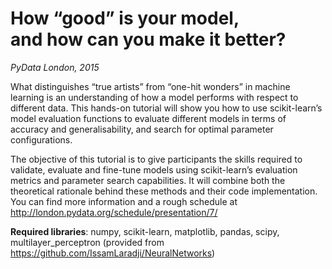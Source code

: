 # How “good” is your model, <br/> and how can you make it better?
*PyData London, 2015* <br/>

What distinguishes “true artists” from “one-hit wonders” in machine learning is an understanding of how a model performs with respect to different data. This hands-on tutorial will show you how to use scikit-learn’s model evaluation functions to evaluate different models in terms of accuracy and generalisability, and search for optimal parameter configurations.<br/>

The objective of this tutorial is to give participants the skills required to validate, evaluate and fine-tune models using scikit-learn’s evaluation metrics and parameter search capabilities. It will combine both the theoretical rationale behind these methods and their code implementation. You can find more information and a rough schedule at http://london.pydata.org/schedule/presentation/7/ <br/>

**Required libraries**: numpy, scikit-learn, matplotlib, pandas, scipy, multilayer_perceptron (provided from https://github.com/IssamLaradji/NeuralNetworks)
